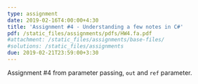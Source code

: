 ```yaml
---
type: assignment
date: 2019-02-16T4:00:00+4:30
title: 'Assignment #4 - Understanding a few notes in C#'
pdf: /static_files/assignments/pdfs/HW4.fa.pdf
#attachment: /static_files/assignments/base-files/
#solutions: /static_files/assignments
due: 2019-02-21T23:59:00+3:30
---
```

Assignment #4 from parameter passing, `out` and `ref` parameter.
